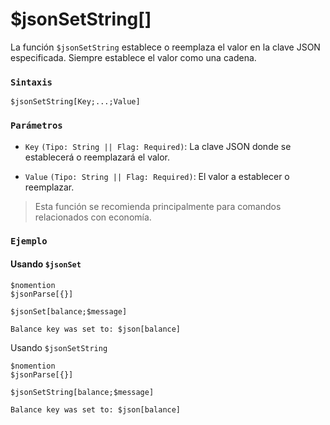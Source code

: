 
# $jsonSetString[]
La función `$jsonSetString` establece o reemplaza el valor en la clave JSON especificada. Siempre establece el valor como una cadena.  

### `Sintaxis`  
```plaintext
$jsonSetString[Key;...;Value]
```

### `Parámetros`  
- `Key` `(Tipo: String || Flag: Required)`: La clave JSON donde se establecerá o reemplazará el valor.  

- `Value` `(Tipo: String || Flag: Required)`: El valor a establecer o reemplazar.  

> Esta función se recomienda principalmente para comandos relacionados con economía.  

### `Ejemplo`  
#### Usando `$jsonSet`  
```plaintext
$nomention
$jsonParse[{}]

$jsonSet[balance;$message]

Balance key was set to: $json[balance]
```

Usando `$jsonSetString`  
```plaintext
$nomention
$jsonParse[{}]

$jsonSetString[balance;$message]

Balance key was set to: $json[balance]
```
